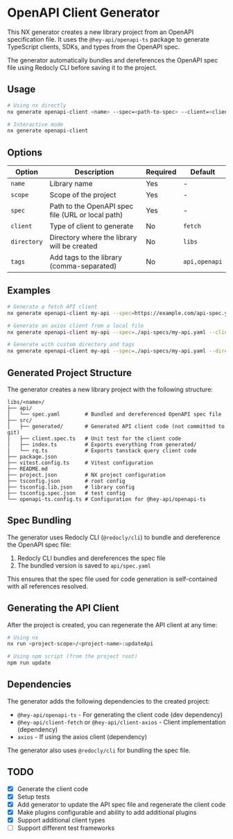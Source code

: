 # OpenAPI Client Generator

This NX generator creates a new library project from an OpenAPI specification file. It uses the `@hey-api/openapi-ts` package to generate TypeScript clients, SDKs, and types from the OpenAPI spec.

The generator automatically bundles and dereferences the OpenAPI spec file using Redocly CLI before saving it to the project.

## Usage

```bash
# Using nx directly
nx generate openapi-client <name> --spec=<path-to-spec> --client=<client-type> --scope=<project-scope>

# Interactive mode
nx generate openapi-client
```

## Options

| Option      | Description                                       | Required | Default       |
| ----------- | ------------------------------------------------- | -------- | ------------- |
| `name`      | Library name                                      | Yes      | -             |
| `scope`     | Scope of the project                              | Yes      | -             |
| `spec`      | Path to the OpenAPI spec file (URL or local path) | Yes      | -             |
| `client`    | Type of client to generate                        | No       | `fetch`       |
| `directory` | Directory where the library will be created       | No       | `libs`        |
| `tags`      | Add tags to the library (comma-separated)         | No       | `api,openapi` |

## Examples

```bash
# Generate a fetch API client
nx generate openapi-client my-api --spec=https://example.com/api-spec.yaml --client=@hey-api/client-fetch

# Generate an axios client from a local file
nx generate openapi-client my-api --spec=./api-specs/my-api.yaml --client=@hey-api/client-axios

# Generate with custom directory and tags
nx generate openapi-client my-api --spec=./api-specs/my-api.yaml --directory=libs/api --tags=api,openapi,my-service
```

## Generated Project Structure

The generator creates a new library project with the following structure:

```
libs/<name>/
├── api/
│   └── spec.yaml        # Bundled and dereferenced OpenAPI spec file
├── src/
│   ├── generated/       # Generated API client code (not committed to git)
|   ├── client.spec.ts   # Unit test for the client code
│   ├── index.ts         # Exports everything from generated/
|   └── rq.ts            # Exports tanstack query client code
├── package.json
├── vitest.config.ts     # Vitest configuration
├── README.md
├── project.json         # NX project configuration
├── tsconfig.json        # root config
├── tsconfig.lib.json    # library config
├── tsconfig.spec.json   # test config
└── openapi-ts.config.ts # Configuration for @hey-api/openapi-ts
```

## Spec Bundling

The generator uses Redocly CLI (`@redocly/cli`) to bundle and dereference the OpenAPI spec file:

1. Redocly CLI bundles and dereferences the spec file
2. The bundled version is saved to `api/spec.yaml`

This ensures that the spec file used for code generation is self-contained with all references resolved.

## Generating the API Client

After the project is created, you can regenerate the API client at any time:

```bash
# Using nx
nx run <project-scope>/<project-name>:updateApi

# Using npm script (from the project root)
npm run update
```

## Dependencies

The generator adds the following dependencies to the created project:

- `@hey-api/openapi-ts` - For generating the client code (dev dependency)
- `@hey-api/client-fetch` or `@hey-api/client-axios` - Client implementation (dependency)
- `axios` - If using the axios client (dependency)

The generator also uses `@redocly/cli` for bundling the spec file.

## TODO

- [x] Generate the client code
- [x] Setup tests
- [x] Add generator to update the API spec file and regenerate the client code
- [x] Make plugins configurable and ability to add additional plugins
- [x] Support additional client types
- [ ] Support different test frameworks
